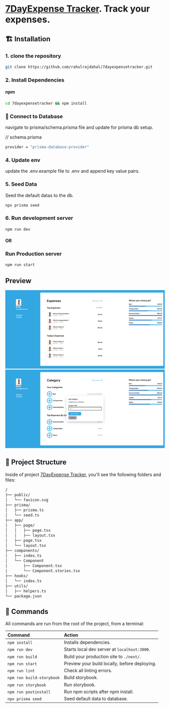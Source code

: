 # [7DayExpense Tracker](https://7dayexpensetracker.vercel.app/). Track your expenses.

## 🏗 Installation

### 1. clone the repository

```sh
git clone https://github.com/rahulrajdahal/7dayexpensetracker.git
```

### 2. Install Dependencies

#### npm

```sh
cd 7dayexpensetracker && npm install
```

### 💾 Connect to Database

navigate to prisma/schema.prisma file and update for prisma db setup.

// schema.prisma

```sh
provider = "prisma-database-provider"
```

### 4. Update env

update the .env.example file to .env and append key value pairs.

### 5. Seed Data

Seed the default datas to the db.

```sh
npx prisma seed
```

### 6. Run development server

```sh
npm run dev
```

#### OR

### Run Production server

```sh
npm run start
```

## Preview

[![7DayExpense Tracker](./screenshots/7dayexpensetracker.png)](https://7dayexpensetracker.vercel.app/)
![7dayexpensetracker](./screenshots/add-category.png)

## 🚀 Project Structure

Inside of project [7DayExpense Tracker](https://7dayexpensetracker.vercel.app), you'll see the following folders and files:

```text
/
├── public/
│   └── favicon.svg
├── prisma/
│   ├── prisma.ts
│   └── seed.ts
├── app/
|   ├── page/
│   │   ├── page.tsx
│   │   ├── layout.tsx
│   ├── page.tsx
│   └── layout.tsx
├── components/
│   ├── index.ts
│   └── Component
|       ├── Component.tsx
|       └── Component.stories.tsx
├── hooks/
│   └── index.ts
├── utils/
│   ├── helpers.ts
└── package.json
```

## 🧞 Commands

All commands are run from the root of the project, from a terminal:

| Command                   | Action                                        |
| :------------------------ | :-------------------------------------------- |
| `npm install`             | Installs dependencies.                        |
| `npm run dev`             | Starts local dev server at `localhost:3000`.  |
| `npm run build`           | Build your production site to `./next/`.      |
| `npm run start`           | Preview your build locally, before deploying. |
| `npm run lint`            | Check all linting errors.                     |
| `npm run build-storybook` | Build storybook.                              |
| `npm run storybook`       | Run storybook.                                |
| `npm run postinstall`     | Run npm scripts after npm install.            |
| `npx prisma seed`         | Seed default data to database.                |
